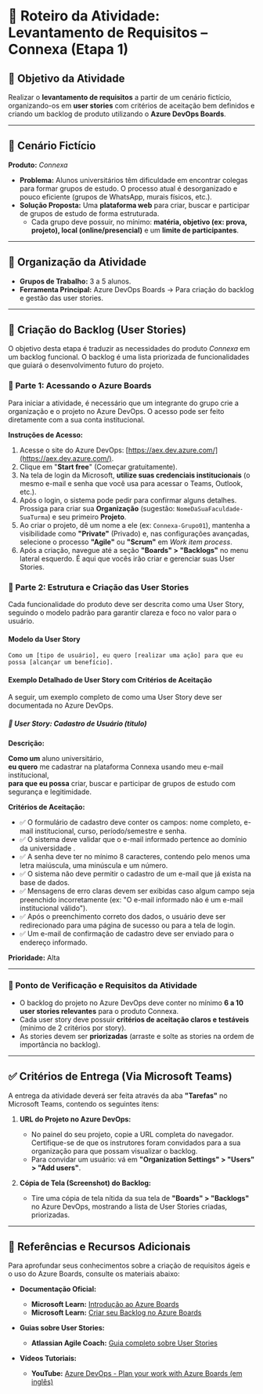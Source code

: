 # 📝 Roteiro da Atividade: Levantamento de Requisitos – Connexa (Etapa 1)

## 🎯 Objetivo da Atividade

Realizar o **levantamento de requisitos** a partir de um cenário fictício, organizando-os em **user stories** com critérios de aceitação bem definidos e criando um backlog de produto utilizando o **Azure DevOps Boards**.

-----

## 📌 Cenário Fictício

**Produto:** *Connexa*

  * **Problema:** Alunos universitários têm dificuldade em encontrar colegas para formar grupos de estudo. O processo atual é desorganizado e pouco eficiente (grupos de WhatsApp, murais físicos, etc.).
  * **Solução Proposta:** Uma **plataforma web** para criar, buscar e participar de grupos de estudo de forma estruturada.
      * Cada grupo deve possuir, no mínimo: **matéria, objetivo (ex: prova, projeto), local (online/presencial)** e um **limite de participantes**.

-----

## 👥 Organização da Atividade

  * **Grupos de Trabalho:** 3 a 5 alunos.
  * **Ferramenta Principal:** Azure DevOps Boards → Para criação do backlog e gestão das user stories.

-----

## 🚀 Criação do Backlog (User Stories)

O objetivo desta etapa é traduzir as necessidades do produto *Connexa* em um backlog funcional. O backlog é uma lista priorizada de funcionalidades que guiará o desenvolvimento futuro do projeto.

### 🔹 Parte 1: Acessando o Azure Boards

Para iniciar a atividade, é necessário que um integrante do grupo crie a organização e o projeto no Azure DevOps. O acesso pode ser feito diretamente com a sua conta institucional.

**Instruções de Acesso:**

1.  Acesse o site do Azure DevOps: [https://aex.dev.azure.com/](https://aex.dev.azure.com/).
2.  Clique em "**Start free**" (Começar gratuitamente).
3.  Na tela de login da Microsoft, **utilize suas credenciais institucionais** (o mesmo e-mail e senha que você usa para acessar o Teams, Outlook, etc.).
4.  Após o login, o sistema pode pedir para confirmar alguns detalhes. Prossiga para criar sua **Organização** (sugestão: `NomeDaSuaFaculdade-SuaTurma`) e seu primeiro **Projeto**.
5.  Ao criar o projeto, dê um nome a ele (ex: `Connexa-Grupo01`), mantenha a visibilidade como **"Private"** (Privado) e, nas configurações avançadas, selecione o processo **"Agile"** ou **"Scrum"** em *Work item process*.
6.  Após a criação, navegue até a seção **"Boards" \> "Backlogs"** no menu lateral esquerdo. É aqui que vocês irão criar e gerenciar suas User Stories.

### 🔹 Parte 2: Estrutura e Criação das User Stories

Cada funcionalidade do produto deve ser descrita como uma User Story, seguindo o modelo padrão para garantir clareza e foco no valor para o usuário.

#### Modelo da User Story

```
Como um [tipo de usuário], eu quero [realizar uma ação] para que eu possa [alcançar um benefício].
```

#### Exemplo Detalhado de User Story com Critérios de Aceitação

A seguir, um exemplo completo de como uma User Story deve ser documentada no Azure DevOps.

##### 📌 **User Story: Cadastro de Usuário**  (titulo)


**Descrição:**

**Como um** aluno universitário,  
**eu quero** me cadastrar na plataforma Connexa usando meu e-mail institucional,  
**para que eu possa** criar, buscar e participar de grupos de estudo com segurança e legitimidade.

**Critérios de Aceitação:**

  * ✅ O formulário de cadastro deve conter os campos: nome completo, e-mail institucional, curso, período/semestre e senha.
  * ✅ O sistema deve validar que o e-mail informado pertence ao domínio da universidade .
  * ✅ A senha deve ter no mínimo 8 caracteres, contendo pelo menos uma letra maiúscula, uma minúscula e um número.
  * ✅ O sistema não deve permitir o cadastro de um e-mail que já exista na base de dados.
  * ✅ Mensagens de erro claras devem ser exibidas caso algum campo seja preenchido incorretamente (ex: "O e-mail informado não é um e-mail institucional válido").
  * ✅ Após o preenchimento correto dos dados, o usuário deve ser redirecionado para uma página de sucesso ou para a tela de login.
  * ✅ Um e-mail de confirmação de cadastro deve ser enviado para o endereço informado.

**Prioridade:** Alta  


-----

### 📍 Ponto de Verificação e Requisitos da Atividade

  * O backlog do projeto no Azure DevOps deve conter no mínimo **6 a 10 user stories relevantes** para o produto Connexa.
  * Cada user story deve possuir **critérios de aceitação claros e testáveis** (mínimo de 2 critérios por story).
  * As stories devem ser **priorizadas** (arraste e solte as stories na ordem de importância no backlog).
 

-----

## ✅ Critérios de Entrega (Via Microsoft Teams)

A entrega da atividade deverá ser feita através da aba **"Tarefas"** no Microsoft Teams, contendo os seguintes itens:

1.  **URL do Projeto no Azure DevOps:**

      * No painel do seu projeto, copie a URL completa do navegador. Certifique-se de que os instrutores foram convidados para a sua organização para que possam visualizar o backlog.
      * Para convidar um usuário: vá em **"Organization Settings" \> "Users" \> "Add users"**.

2.  **Cópia de Tela (Screenshot) do Backlog:**

      * Tire uma cópia de tela nítida da sua tela de **"Boards" \> "Backlogs"** no Azure DevOps, mostrando a lista de User Stories criadas, priorizadas.

-----

## 📖 Referências e Recursos Adicionais

Para aprofundar seus conhecimentos sobre a criação de requisitos ágeis e o uso do Azure Boards, consulte os materiais abaixo:

  * **Documentação Oficial:**

      * **Microsoft Learn:** [Introdução ao Azure Boards](https://learn.microsoft.com/pt-br/azure/devops/boards/get-started/what-is-azure-boards)
      * **Microsoft Learn:** [Criar seu Backlog no Azure Boards](https://learn.microsoft.com/pt-br/azure/devops/boards/backlogs/create-your-backlog)

  * **Guias sobre User Stories:**

      * **Atlassian Agile Coach:** [Guia completo sobre User Stories](https://www.atlassian.com/br/agile/project-management/user-stories)
     

  * **Vídeos Tutoriais:**

      * **YouTube:** [Azure DevOps - Plan your work with Azure Boards (em inglês)](https://www.youtube.com/watch?v=SbFKi6Hflc0)
    
